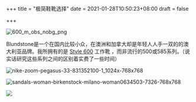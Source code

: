 +++
title = "极简鞋靴选择"
date =  2021-01-28T10:50:23+08:00
draft = false

+++

![600_m_obs_nobg_png](https://cdn.jsdelivr.net/gh/yoxyue/oss@master/uPic/NjqzR5yf9rYoLi1.png)

Blundstone是一个在国内比较小众，在澳洲和加拿大却是年轻人人手一双的的澳大利亚品牌。我所拥有的是 [Style 600](https://www.blundstone.com.au/mens-or-womens-brown-work-and-safety-boots-style-600) 工作靴 ，而非流行的500或585系列。（说实话研究这些系列之间的区别着实费了一些时间）



![nike-zoom-pegasus-33-831352100-1_1024x-768x768](https://cdn.jsdelivr.net/gh/yoxyue/oss@master/uPic/nike-zoom-pegasus-33-831352100-1_1024x-768x768.png)

![sandals-woman-birkenstock-milano-woman0634503-7326-768x768](https://cdn.jsdelivr.net/gh/yoxyue/oss@master/uPic/sandals-woman-birkenstock-milano-woman0634503-7326-768x768.jpg)

![](https://cdn.jsdelivr.net/gh/yoxyue/oss@master/uPic/32620661B_365_D_500.jpg)